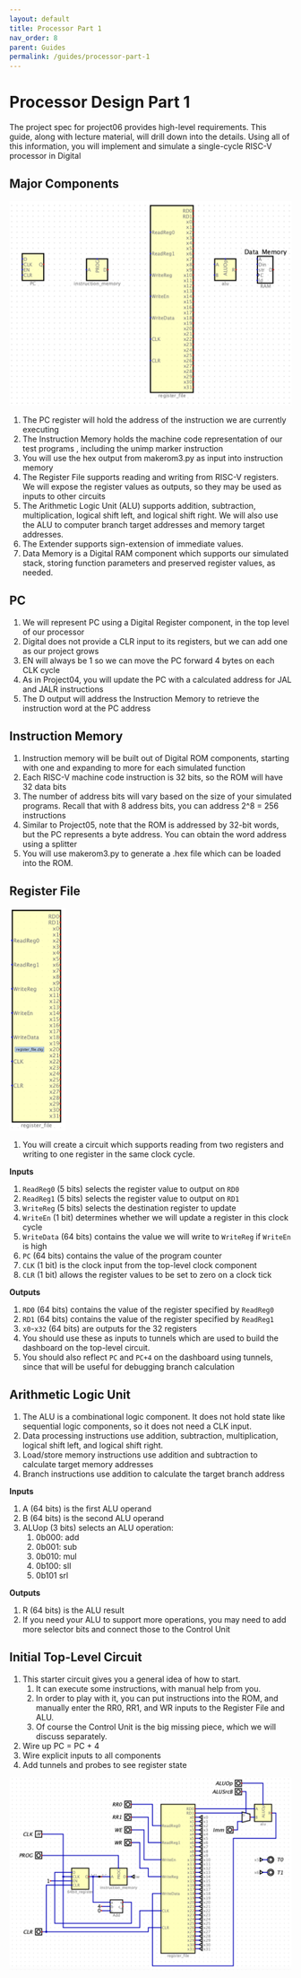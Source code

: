 ```yaml
---
layout: default
title: Processor Part 1
nav_order: 8
parent: Guides
permalink: /guides/processor-part-1
---
```


# Processor Design Part 1

The project spec for project06 provides high-level requirements. This guide, along with lecture material, will drill down into the details. Using all of this information, you will implement and simulate a single-cycle RISC-V processor in Digital

## Major Components

![major-components](processor-major-components.png)

1. The PC register will hold the address of the instruction we are currently executing
1. The Instruction Memory holds the machine code representation of our test programs , including the unimp marker instruction
1. You will use the hex output from makerom3.py as input into instruction memory
1. The Register File supports reading and writing from RISC-V registers. We will expose the register values as outputs, so they may be used as inputs to other circuits
1. The Arithmetic Logic Unit (ALU) supports addition, subtraction, multiplication, logical shift left, and logical shift right.  We will also use the ALU to computer branch target addresses and memory target addresses.
1. The Extender supports sign-extension of immediate values. 
1. Data Memory is a Digital RAM component which supports our simulated stack, storing function parameters and preserved register values, as needed.

## PC
1. We will represent PC using a Digital Register component, in the top level of our processor
1. Digital does not provide a CLR input to its registers, but we can add one as our project grows
1. EN will always be 1 so we can move the PC forward 4 bytes on each CLK cycle
1. As in Project04, you will update the PC with a calculated address for JAL and JALR instructions
1. The D output will address the Instruction Memory to retrieve the instruction word at the PC address

## Instruction Memory

1. Instruction memory will be built out of Digital ROM components, starting with one and expanding to more for each simulated function
1. Each RISC-V machine code instruction is 32 bits, so the ROM will have 32 data bits
1. The number of address bits will vary based on the size of your simulated programs. Recall that with 8 address bits, you can address 2^8 = 256 instructions
1. Similar to Project05, note that the ROM is addressed by 32-bit words, but the PC represents a byte address. You can obtain the word address using a splitter
1. You will use makerom3.py to generate a .hex file which can be loaded into the ROM.

## Register File

<img src="processor-register-file.png" alt="processor-register-file" width="100"/>


1. You will create a circuit which supports reading from two registers and writing to one register in the same clock cycle.

**Inputs**
1. `ReadReg0` (5 bits) selects the register value to output on `RD0`
1. `ReadReg1` (5 bits) selects the register value to output on `RD1`
1. `WriteReg` (5 bits) selects the destination register to update
1. `WriteEn` (1 bit) determines whether we will update a register in this clock cycle
1. `WriteData` (64 bits) contains the value we will write to `WriteReg` if `WriteEn` is high
1. `PC` (64 bits) contains the value of the program counter
1. `CLK` (1 bit) is the clock input from the top-level clock component
1. `CLR` (1 bit) allows the register values to be set to zero on a clock tick

**Outputs**
1. `RD0` (64 bits) contains the value of the register specified by `ReadReg0`
1. `RD1` (64 bits) contains the value of the register specified by `ReadReg1`
1. `x0`-`x32` (64 bits) are outputs for the 32 registers 
1. You should use these as inputs to tunnels which are used to build the dashboard on the top-level circuit.
1. You should also reflect `PC` and `PC+4` on the dashboard using tunnels, since that will be useful for debugging branch calculation

## Arithmetic Logic Unit

1. The ALU is a combinational logic component. It does not hold state like sequential logic components, so it does not need a CLK input.
1. Data processing instructions use addition, subtraction, multiplication, logical shift left, and logical shift right.
1. Load/store memory instructions use addition and subtraction to calculate target memory addresses
1. Branch instructions use addition to calculate the target branch address

**Inputs**
1. A (64 bits) is the first ALU operand
1. B (64 bits) is the second ALU operand
1. ALUop (3 bits) selects an ALU operation:
    1. 0b000: add
    1. 0b001: sub
    1. 0b010: mul
    1. 0b100: sll
    1. 0b101 srl

**Outputs**
1. R (64 bits) is the ALU result
1. If you need your ALU to support more operations, you may need to add more selector bits and connect those to the Control Unit

## Initial Top-Level Circuit

1. This starter circuit gives you a general idea of how to start.
    1. It can execute some instructions, with manual help from you.
    1. In order to play with it, you can put instructions into the ROM, and manually enter the RR0, RR1, and WR inputs to the Register File and ALU.
    1. Of course the Control Unit is the big missing piece, which we will discuss separately.
1. Wire up PC = PC + 4
1. Wire explicit inputs to all components
1. Add tunnels and probes to see register state 

![Top-Level Circuit](processor-top-level-1.png)
